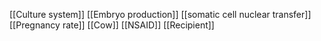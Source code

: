 [[Culture system]]
[[Embryo production]]
[[somatic cell nuclear transfer]]
[[Pregnancy rate]]
[[Cow]]
[[NSAID]]
[[Recipient]]
